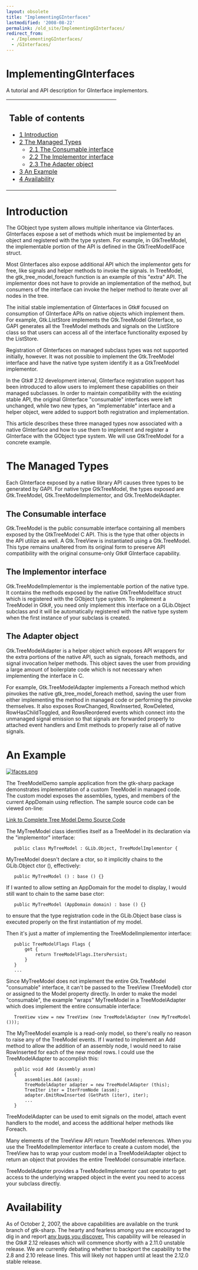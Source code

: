 ```yaml
---
layout: obsolete
title: "ImplementingGInterfaces"
lastmodified: '2008-08-22'
permalink: /old_site/ImplementingGInterfaces/
redirect_from:
  - /ImplementingGInterfaces/
  - /GInterfaces/
---
```


ImplementingGInterfaces
=======================

A tutorial and API description for GInterface implementors.

<table>
<col width="100%" />
<tbody>
<tr class="odd">
<td align="left"><h2>Table of contents</h2>
<ul>
<li><a href="#introduction">1 Introduction</a></li>
<li><a href="#the-managed-types">2 The Managed Types</a>
<ul>
<li><a href="#the-consumable-interface">2.1 The Consumable interface</a></li>
<li><a href="#the-implementor-interface">2.2 The Implementor interface</a></li>
<li><a href="#the-adapter-object">2.3 The Adapter object</a></li>
</ul></li>
<li><a href="#an-example">3 An Example</a></li>
<li><a href="#availability">4 Availability</a></li>
</ul></td>
</tr>
</tbody>
</table>

Introduction
============

The GObject type system allows multiple inheritance via GInterfaces. GInterfaces expose a set of methods which must be implemented by an object and registered with the type system. For example, in GtkTreeModel, the implementable portion of the API is defined in the GtkTreeModelIFace struct.

Most GInterfaces also expose additional API which the implementor gets for free, like signals and helper methods to invoke the signals. In TreeModel, the gtk\_tree\_model\_foreach function is an example of this "extra" API. The implementor does not have to provide an implementation of the method, but consumers of the interface can invoke the helper method to iterate over all nodes in the tree.

The initial stable implementation of GInterfaces in Gtk\# focused on consumption of GInterface APIs on native objects which implement them. For example, Gtk.ListStore implements the Gtk.TreeModel GInterface, so GAPI generates all the TreeModel methods and signals on the ListStore class so that users can access all of the interface functionality exposed by the ListStore.

Registration of GInterfaces on managed subclass types was not supported initially, however. It was not possible to implement the Gtk.TreeModel interface and have the native type system identify it as a GtkTreeModel implementor.

In the Gtk\# 2.12 development interval, GInterface registration support has been introduced to allow users to implement these capabilities on their managed subclasses. In order to maintain compatibility with the existing stable API, the original GInterface "consumable" interfaces were left unchanged, while two new types, an "implementable" interface and a helper object, were added to support both registration and implementation.

This article describes these three managed types now associated with a native GInterface and how to use them to implement and register a GInterface with the GObject type system. We will use GtkTreeModel for a concrete example.

The Managed Types
=================

Each GInterface exposed by a native library API causes three types to be generated by GAPI. For native type GtkTreeModel, the types exposed are Gtk.TreeModel, Gtk.TreeModelImplementor, and Gtk.TreeModelAdapter.

The Consumable interface
------------------------

Gtk.TreeModel is the public consumable interface containing all members exposed by the GtkTreeModel C API. This is the type that other objects in the API utilize as well. A Gtk.TreeView is instantiated using a Gtk.TreeModel. This type remains unaltered from its original form to preserve API compatibility with the original consume-only Gtk\# GInterface capability.

The Implementor interface
-------------------------

Gtk.TreeModelImplementor is the implementable portion of the native type. It contains the methods exposed by the native GtkTreeModelIface struct which is registered with the GObject type system. To implement a TreeModel in Gtk\#, you need only implement this interface on a GLib.Object subclass and it will be automatically registered with the native type system when the first instance of your subclass is created.

The Adapter object
------------------

Gtk.TreeModelAdapter is a helper object which exposes API wrappers for the extra portions of the native API, such as signals, foreach methods, and signal invocation helper methods. This object saves the user from providing a large amount of boilerplate code which is not necessary when implementing the interface in C.

For example, Gtk.TreeModelAdapter implements a Foreach method which pinvokes the native gtk\_tree\_model\_foreach method, saving the user from either implementing the method in managed code or performing the pinvoke themselves. It also exposes RowChanged, RowInserted, RowDeleted, RowHasChildToggled, and RowsReordered events which connect into the unmanaged signal emission so that signals are forwarded properly to attached event handlers and Emit methods to properly raise all of native signals.

An Example
==========

[![Ifaces.png]({{site.github.url}}/old_site/images/f/f0/Ifaces.png)]({{site.github.url}}/old_site/images/f/f0/Ifaces.png)

The TreeModelDemo sample application from the gtk-sharp package demonstrates implementation of a custom TreeModel in managed code. The custom model exposes the assemblies, types, and members of the current AppDomain using reflection. The sample source code can be viewed on-line:

[Link to Complete Tree Model Demo Source Code](http://anonsvn.mono-project.com/viewvc/trunk/gtk-sharp/sample/TreeModelDemo.cs?view=markup)

The MyTreeModel class identifies itself as a TreeModel in its declaration via the "implementor" interface:

       public class MyTreeModel : GLib.Object, TreeModelImplementor {

 MyTreeModel doesn't declare a ctor, so it implicitly chains to the GLib.Object ctor (), effectively:

       public MyTreeModel () : base () {}

If I wanted to allow setting an AppDomain for the model to display, I would still want to chain to the same base ctor:

       public MyTreeModel (AppDomain domain) : base () {}

to ensure that the type registration code in the GLib.Object base class is executed properly on the first instantiation of my model.

Then it's just a matter of implementing the TreeModelImplementor interface:

       public TreeModelFlags Flags {
           get {
               return TreeModelFlags.ItersPersist;
           }
       }
       ...

Since MyTreeModel does not implement the entire Gtk.TreeModel "consumable" interface, it can't be passed to the TreeView (TreeModel) ctor or assigned to the Model property directly. In order to make the model "consumable", the example "wraps" MyTreeModel in a TreeModelAdapter which does implement the entire consumable interface:

       TreeView view = new TreeView (new TreeModelAdapter (new MyTreeModel ()));

The MyTreeModel example is a read-only model, so there's really no reason to raise any of the TreeModel events. If I wanted to implement an Add method to allow the addition of an assembly node, I would need to raise RowInserted for each of the new model rows. I could use the TreeModelAdapter to accomplish this:

       public void Add (Assembly assm)
       {
           assemblies.Add (assm);
           TreeModelAdapter adapter = new TreeModelAdapter (this);
           TreeIter iter = IterFromNode (assm);
           adapter.EmitRowInserted (GetPath (iter), iter);
           ...
       }

TreeModelAdapter can be used to emit signals on the model, attach event handlers to the model, and access the additional helper methods like Foreach.

Many elements of the TreeView API return TreeModel references. When you use the TreeModelImplementor interface to create a custom model, the TreeView has to wrap your custom model in a TreeModelAdapter object to return an object that provides the entire TreeModel consumable interface.

TreeModelAdapter provides a TreeModelImplementor cast operator to get access to the underlying wrapped object in the event you need to access your subclass directly.

Availability
============

As of October 2, 2007, the above capabilities are available on the trunk branch of gtk-sharp. The hearty and fearless among you are encouraged to dig in and report [any bugs you discover.](http://bugzilla.novell.com) This capability will be released in the Gtk\# 2.12 releases which will commence shortly with a 2.11.0 unstable release. We are currently debating whether to backport the capability to the 2.8 and 2.10 release lines. This will likely not happen until at least the 2.12.0 stable release.

